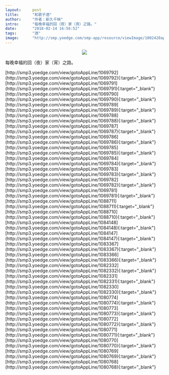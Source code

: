 ```yaml
---
layout:     post
title:      "和歌子酒"
author:     "作者：新久千映"
intro:      "每晚幸福的回（夜）家（宵）之路。"
date:       "2018-02-14 16:56:52"
tags:       "酒"
image:      "http://smp.yoedge.com/smp-app/resource/viewImage/1002428appline.png"
---
```

<div style="text-align: center">
<p><img src="http://smp.yoedge.com/smp-app/resource/viewImage/1002428appline.png"/></p>
</div>
<p class="post-meta">
<span>每晚幸福的回（夜）家（宵）之路。</span>
</p>
[http://smp3.yoedge.com/view/gotoAppLine/1069792](http://smp3.yoedge.com/view/gotoAppLine/1069792){:target="_blank"}
[http://smp3.yoedge.com/view/gotoAppLine/1069791](http://smp3.yoedge.com/view/gotoAppLine/1069791){:target="_blank"}
[http://smp3.yoedge.com/view/gotoAppLine/1069790](http://smp3.yoedge.com/view/gotoAppLine/1069790){:target="_blank"}
[http://smp3.yoedge.com/view/gotoAppLine/1069789](http://smp3.yoedge.com/view/gotoAppLine/1069789){:target="_blank"}
[http://smp3.yoedge.com/view/gotoAppLine/1069788](http://smp3.yoedge.com/view/gotoAppLine/1069788){:target="_blank"}
[http://smp3.yoedge.com/view/gotoAppLine/1069787](http://smp3.yoedge.com/view/gotoAppLine/1069787){:target="_blank"}
[http://smp3.yoedge.com/view/gotoAppLine/1069786](http://smp3.yoedge.com/view/gotoAppLine/1069786){:target="_blank"}
[http://smp3.yoedge.com/view/gotoAppLine/1069785](http://smp3.yoedge.com/view/gotoAppLine/1069785){:target="_blank"}
[http://smp3.yoedge.com/view/gotoAppLine/1069784](http://smp3.yoedge.com/view/gotoAppLine/1069784){:target="_blank"}
[http://smp3.yoedge.com/view/gotoAppLine/1069783](http://smp3.yoedge.com/view/gotoAppLine/1069783){:target="_blank"}
[http://smp3.yoedge.com/view/gotoAppLine/1069782](http://smp3.yoedge.com/view/gotoAppLine/1069782){:target="_blank"}
[http://smp3.yoedge.com/view/gotoAppLine/1069781](http://smp3.yoedge.com/view/gotoAppLine/1069781){:target="_blank"}
[http://smp3.yoedge.com/view/gotoAppLine/1088711](http://smp3.yoedge.com/view/gotoAppLine/1088711){:target="_blank"}
[http://smp3.yoedge.com/view/gotoAppLine/1088710](http://smp3.yoedge.com/view/gotoAppLine/1088710){:target="_blank"}
[http://smp3.yoedge.com/view/gotoAppLine/1084148](http://smp3.yoedge.com/view/gotoAppLine/1084148){:target="_blank"}
[http://smp3.yoedge.com/view/gotoAppLine/1084147](http://smp3.yoedge.com/view/gotoAppLine/1084147){:target="_blank"}
[http://smp3.yoedge.com/view/gotoAppLine/1083367](http://smp3.yoedge.com/view/gotoAppLine/1083367){:target="_blank"}
[http://smp3.yoedge.com/view/gotoAppLine/1083366](http://smp3.yoedge.com/view/gotoAppLine/1083366){:target="_blank"}
[http://smp3.yoedge.com/view/gotoAppLine/1082332](http://smp3.yoedge.com/view/gotoAppLine/1082332){:target="_blank"}
[http://smp3.yoedge.com/view/gotoAppLine/1082331](http://smp3.yoedge.com/view/gotoAppLine/1082331){:target="_blank"}
[http://smp3.yoedge.com/view/gotoAppLine/1082330](http://smp3.yoedge.com/view/gotoAppLine/1082330){:target="_blank"}
[http://smp3.yoedge.com/view/gotoAppLine/1080774](http://smp3.yoedge.com/view/gotoAppLine/1080774){:target="_blank"}
[http://smp3.yoedge.com/view/gotoAppLine/1080773](http://smp3.yoedge.com/view/gotoAppLine/1080773){:target="_blank"}
[http://smp3.yoedge.com/view/gotoAppLine/1080772](http://smp3.yoedge.com/view/gotoAppLine/1080772){:target="_blank"}
[http://smp3.yoedge.com/view/gotoAppLine/1080771](http://smp3.yoedge.com/view/gotoAppLine/1080771){:target="_blank"}
[http://smp3.yoedge.com/view/gotoAppLine/1080770](http://smp3.yoedge.com/view/gotoAppLine/1080770){:target="_blank"}
[http://smp3.yoedge.com/view/gotoAppLine/1080769](http://smp3.yoedge.com/view/gotoAppLine/1080769){:target="_blank"}
[http://smp3.yoedge.com/view/gotoAppLine/1080768](http://smp3.yoedge.com/view/gotoAppLine/1080768){:target="_blank"}


